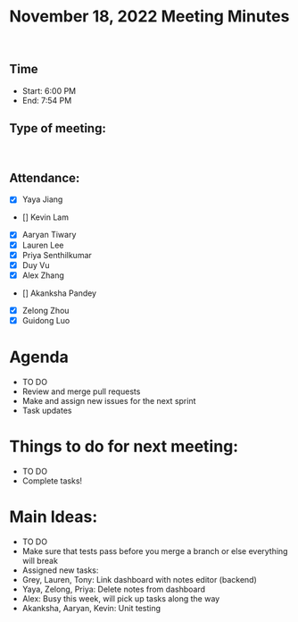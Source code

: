 <!-- Note taker: Lauren-->
<!-- Month Date, Year-->
# November 18, 2022 Meeting Minutes
​
<!-- XX:XX AM/PM -->
## Time
- Start: 6:00 PM
- End: 7:54 PM
​
<!-- TA or team, etc.-->
## Type of meeting: 
​
<!-- [x] for present -->
## Attendance:
- [x] Yaya Jiang
- [] Kevin Lam
- [x] Aaryan Tiwary
- [x] Lauren Lee
- [x] Priya Senthilkumar
- [x] Duy Vu
- [x] Alex Zhang
- [] Akanksha Pandey
- [x] Zelong Zhou
- [x] Guidong Luo
​
<!-- Topics for the meeting-->
# Agenda
- TO DO
- Review and merge pull requests
- Make and assign new issues for the next sprint
- Task updates
​
<!-- homework basically zzzz-->
# Things to do for next meeting:
- TO DO
- Complete tasks!
​
<!-- what was discussed for each topic-->
# Main Ideas:
- TO DO
- Make sure that tests pass before you merge a branch or else everything will 
break
- Assigned new tasks:
- Grey, Lauren, Tony: Link dashboard with notes editor (backend)
- Yaya, Zelong, Priya: Delete notes from dashboard
- Alex: Busy this week, will pick up tasks along the way
- Akanksha, Aaryan, Kevin: Unit testing

